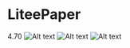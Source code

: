 # LiteePaper
4.70
![Alt text](https://lh3.googleusercontent.com/uRYfMNUxBxiN5dYs6m5VF8ha_kYbbhwyAttpdTjx8fFH6PXT9M0Gjyoy94lyhTd0ihU=s180?raw=true "Output Image")
![Alt text](https://lh3.googleusercontent.com/aSPaOKUNN5Lyx3I0tPWcGzwcp8XLAIh5CYovExS5gLzyeNQRskaIIs_0afneQExLPtvc=w720-h310?raw=true "Output Image")
![Alt text](https://lh3.googleusercontent.com/1SNKH97Hzf3vMV7H5LmOsT-W8T80Bwe5kvYgxxAUQZ0O65-ozhX_kAq2KeUW7vtei8ol=w720-h310?raw=true "Output Image")
